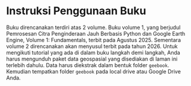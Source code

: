 # Instruksi Penggunaan Buku
Buku direncanakan terdiri atas 2 volume. Buku volume 1, yang berjudul Pemrosesan Citra Penginderaan Jauh Berbasis Python dan Google Earth Engine, Volume 1: Fundamentals, terbit pada Agustus 2025. Sementara volume 2 direncanakan akan menyusul terbit pada tahun 2026. Untuk mengikuti tutorial yang ada di dalam buku langkah demi langkah, Anda harus mengunduh paket data geospasial yang disediakan di laman ini terlebih dahulu. Data harus diekstrak dalam bentuk folder ```geebook```. Kemudian tempatkan folder ```geebook``` pada local drive atau Google Drive Anda.

